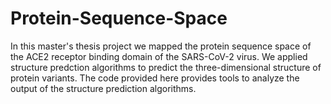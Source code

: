 # Protein-Sequence-Space

In this master's thesis project we mapped the protein sequence space of the ACE2 receptor binding domain of the SARS-CoV-2 virus. We applied structure predction algorithms to predict the three-dimensional structure of protein variants. The code provided here provides tools to analyze the output of the structure prediction algorithms.
